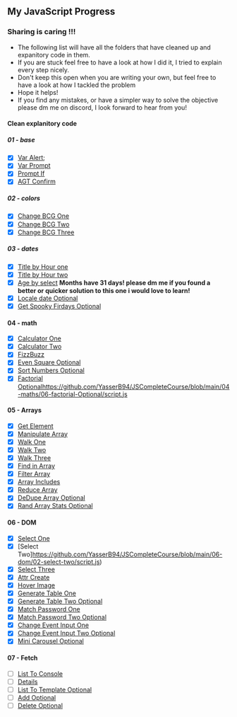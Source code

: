 ## My JavaScript Progress ##


### Sharing is caring !!! ###
- The following list will have all the folders that have cleaned up and expanitory code in them.
- If you are stuck feel free to have a look at how I did it, I tried to explain every step nicely.
- Don't keep this open when you are writing your own, but feel free to have a look at how I tackled the problem
- Hope it helps!
- If you find any mistakes, or have a simpler way to solve the objective please dm me on discord, I look forward to hear from you!
#### Clean explanitory code ####
##### 01 - base #####
- [X] [Var Alert](https://github.com/YasserB94/JSCompleteCourse/blob/main/01-base/01-var-alert/script.js);
- [X] [Var Prompt](https://github.com/YasserB94/JSCompleteCourse/tree/main/01-base/02-var-prompt)
- [X] [Prompt If](https://github.com/YasserB94/JSCompleteCourse/blob/main/01-base/03-prompt-if/script.js)
- [X] [AGT Confirm](https://github.com/YasserB94/JSCompleteCourse/blob/main/01-base/04-agt-confirm/script.js)
##### 02 - colors #####
- [X] [Change BCG One](https://github.com/YasserB94/JSCompleteCourse/blob/main/02-colors/01-change-bcg-one/script.js)
- [X] [Change BCG Two](https://github.com/YasserB94/JSCompleteCourse/blob/main/02-colors/02-change-bcg-two/script.js)
- [X] [Change BCG Three](https://github.com/YasserB94/JSCompleteCourse/tree/main/02-colors/03-change-bcg-three)
##### 03 - dates #####
- [X] [Title by Hour one](https://github.com/YasserB94/JSCompleteCourse/blob/main/03-dates/01-title-by-hour-one/script.js)
- [X] [Title by Hour two](https://github.com/YasserB94/JSCompleteCourse/blob/main/03-dates/02-title-by-hour-two/script.js)
- [X] [Age by select](https://github.com/YasserB94/JSCompleteCourse/blob/main/03-dates/03-age-by-select/script.js) __Months have 31 days! please dm me if you found a better or quicker solution to this one i would love to learn!__
- [X] [Locale date Optional](https://github.com/YasserB94/JSCompleteCourse/blob/main/03-dates/04-locale-date-Optional/script.js)
- [X] [Get Spooky Firdays Optional](https://github.com/YasserB94/JSCompleteCourse/blob/main/03-dates/05-get-spooky-fridays-Optional/script.js)
#### 04 - math ####
- [X] [Calculator One](https://github.com/YasserB94/JSCompleteCourse/blob/main/04-maths/01-calculator-one/script.js)
- [X] [Calculator Two](https://github.com/YasserB94/JSCompleteCourse/blob/main/04-maths/02-calculator-two/script.js)
- [X] [FizzBuzz](https://github.com/YasserB94/JSCompleteCourse/blob/main/04-maths/03-fizzbuzz/script.js)
- [X] [Even Square Optional](https://github.com/YasserB94/JSCompleteCourse/blob/main/04-maths/04-even-square-Optional/script.js)
- [X] [Sort Numbers Optional](https://github.com/YasserB94/JSCompleteCourse/blob/main/04-maths/05-sort-numbers-Optional/script.js)
- [X] [Factorial Optional]()https://github.com/YasserB94/JSCompleteCourse/blob/main/04-maths/06-factorial-Optional/script.js
#### 05 - Arrays ####
- [X] [Get Element](https://github.com/YasserB94/JSCompleteCourse/blob/main/05-arrays/01-get-element/script.js)
- [X] [Manipulate Array](https://github.com/YasserB94/JSCompleteCourse/blob/main/05-arrays/02-manipulate-array/script.js)
- [X] [Walk One](https://github.com/YasserB94/JSCompleteCourse/blob/main/05-arrays/03-walk-one/script.js)
- [X] [Walk Two](https://github.com/YasserB94/JSCompleteCourse/blob/main/05-arrays/04-walk-two/script.js)
- [X] [Walk Three](https://github.com/YasserB94/JSCompleteCourse/blob/main/05-arrays/05-walk-three/script.js)
- [X] [Find in Array](https://github.com/YasserB94/JSCompleteCourse/blob/main/05-arrays/06-find-in-array/script.js)
- [X] [Filter Array](https://github.com/YasserB94/JSCompleteCourse/blob/main/05-arrays/07-filter-array/script.js)
- [X] [Array Includes](https://github.com/YasserB94/JSCompleteCourse/blob/main/05-arrays/08-array-includes/script.js)
- [X] [Reduce Array](https://github.com/YasserB94/JSCompleteCourse/blob/main/05-arrays/09-reduce-array/script.js)
- [X] [DeDupe Array Optional](https://github.com/YasserB94/JSCompleteCourse/blob/main/05-arrays/10-dedupe-array-Optional/script.js)
- [X] [Rand Array Stats Optional](https://github.com/YasserB94/JSCompleteCourse/blob/main/05-arrays/11-rand-array-stats-Optional/script.js)
#### 06 - DOM ####
- [X] [Select One](https://github.com/YasserB94/JSCompleteCourse/blob/main/06-dom/01-select-one/script.js)
- [X] [Select Two]https://github.com/YasserB94/JSCompleteCourse/blob/main/06-dom/02-select-two/script.js)
- [X] [Select Three](https://github.com/YasserB94/JSCompleteCourse/blob/main/06-dom/03-select-three/script.js)
- [X] [Attr Create](https://github.com/YasserB94/JSCompleteCourse/blob/main/06-dom/04-attr-create/script.js)
- [X] [Hover Image](https://github.com/YasserB94/JSCompleteCourse/blob/main/06-dom/05-hover-image/script.js)
- [X] [Generate Table One](https://github.com/YasserB94/JSCompleteCourse/blob/main/06-dom/06-generate-table-one/script.js)
- [X] [Generate Table Two Optional](https://github.com/YasserB94/JSCompleteCourse/blob/main/06-dom/07-generate-table-two-Optional/script.js)
- [X] [Match Password One](https://github.com/YasserB94/JSCompleteCourse/blob/main/06-dom/08-match-password-one/script.js)
- [X] [Match Password Two Optional](https://github.com/YasserB94/JSCompleteCourse/blob/main/06-dom/09-match-password-two-Optional/script.js)
- [X] [Change Event Input One](https://github.com/YasserB94/JSCompleteCourse/blob/main/06-dom/10-change-event-input-one/script.js)
- [X] [Change Event Input Two Optional](https://github.com/YasserB94/JSCompleteCourse/blob/main/06-dom/11-change-event-input-two-Optional/script.js)
- [X] [Mini Carousel Optional](https://github.com/YasserB94/JSCompleteCourse/blob/main/06-dom/12-mini-carousel-Optional/script.js)
#### 07 - Fetch ####
- [ ] [List To Console](https://github.com/YasserB94/JSCompleteCourse/blob/main/07-fetch/01-list-to-console/script.js)
- [ ] [Details](https://github.com/YasserB94/JSCompleteCourse/blob/main/07-fetch/02-details/script.js)
- [ ] [List To Template Optional](https://github.com/YasserB94/JSCompleteCourse/blob/main/07-fetch/03-list-to-template-Optional/script.js)
- [ ] [Add Optional](https://github.com/YasserB94/JSCompleteCourse/blob/main/07-fetch/04-add-Optional/script.js)
- [ ] [Delete Optional](https://github.com/YasserB94/JSCompleteCourse/blob/main/07-fetch/05-delete-Optional/script.js)